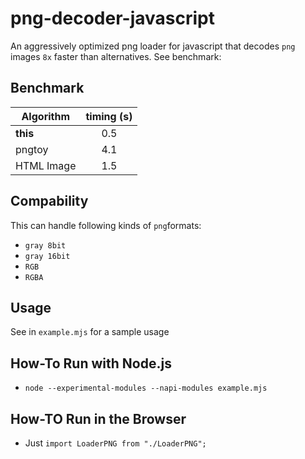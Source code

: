 # png-decoder-javascript
An aggressively optimized png loader for javascript that decodes `png` images `8x` faster than alternatives. See benchmark:

## Benchmark 

| Algorithm     | timing (s)    | 
| ------------- |:-------------:|
| **this**      | 0.5           |
| pngtoy        | 4.1           |
| HTML Image    | 1.5           |

## Compability
This can handle following kinds of `png`formats:
- `gray 8bit`
- `gray 16bit`
- `RGB`
- `RGBA` 

## Usage
See in `example.mjs` for a sample usage

## How-To Run with Node.js
- `node --experimental-modules --napi-modules example.mjs`

## How-TO Run in the Browser
- Just `import LoaderPNG from "./LoaderPNG";` 

